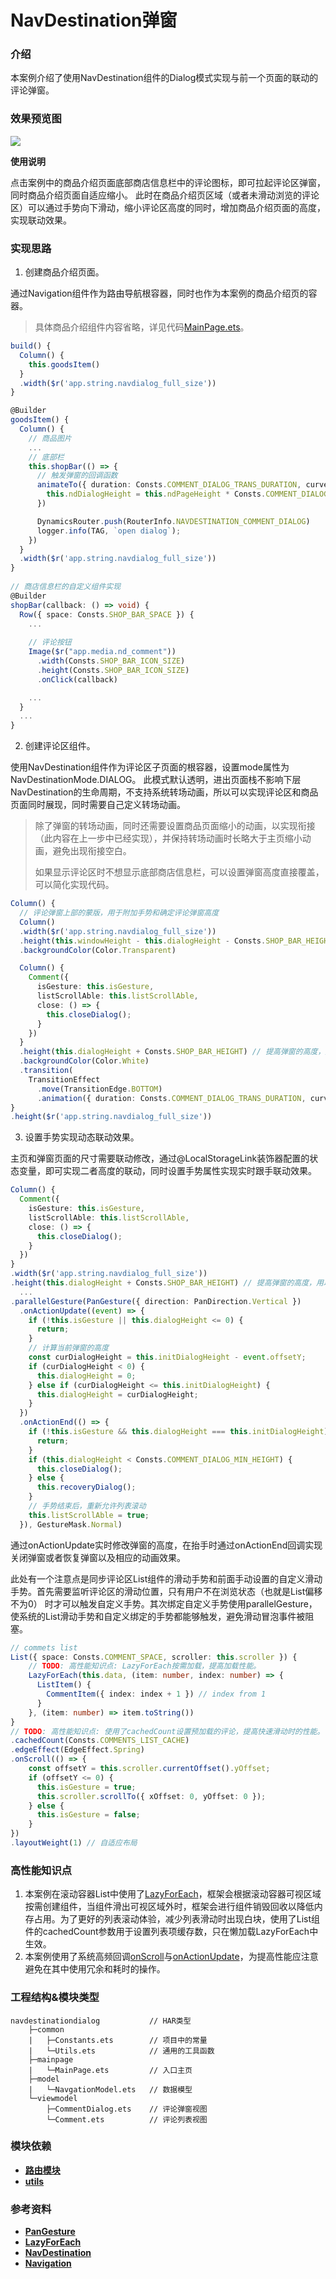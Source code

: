 # NavDestination弹窗

### 介绍

本案例介绍了使用NavDestination组件的Dialog模式实现与前一个页面的联动的评论弹窗。

### 效果预览图
![](../../product/entry/src/main/resources/base/media/navdestination_dialog.gif)

**使用说明**

点击案例中的商品介绍页面底部商店信息栏中的评论图标，即可拉起评论区弹窗，同时商品介绍页面自适应缩小。
此时在商品介绍页区域（或者未滑动浏览的评论区）可以通过手势向下滑动，缩小评论区高度的同时，增加商品介绍页面的高度，实现联动效果。

### 实现思路

1. 创建商品介绍页面。

通过Navigation组件作为路由导航根容器，同时也作为本案例的商品介绍页的容器。
> 具体商品介绍组件内容省略，详见代码[MainPage.ets](./src/main/ets/mainpage/MainPage.ets)。

```typescript
build() {
  Column() {
    this.goodsItem()
  }
  .width($r('app.string.navdialog_full_size'))
}

@Builder
goodsItem() {
  Column() {
    // 商品图片
    ...
    // 底部栏
    this.shopBar(() => {
      // 触发弹窗的回调函数
      animateTo({ duration: Consts.COMMENT_DIALOG_TRANS_DURATION, curve: Curve.Ease }, () => {
        this.ndDialogHeight = this.ndPageHeight * Consts.COMMENT_DIALOG_SCALE;
      })

      DynamicsRouter.push(RouterInfo.NAVDESTINATION_COMMENT_DIALOG)
      logger.info(TAG, `open dialog`);
    })
  }
  .width($r('app.string.navdialog_full_size'))
}
        
// 商店信息栏的自定义组件实现        
@Builder
shopBar(callback: () => void) {
  Row({ space: Consts.SHOP_BAR_SPACE }) {
    ...
    
    // 评论按钮
    Image($r("app.media.nd_comment"))
      .width(Consts.SHOP_BAR_ICON_SIZE)
      .height(Consts.SHOP_BAR_ICON_SIZE)
      .onClick(callback)

    ...
  }
  ...
}
```

2. 创建评论区组件。

使用NavDestination组件作为评论区子页面的根容器，设置mode属性为NavDestinationMode.DIALOG。
此模式默认透明，进出页面栈不影响下层NavDestination的生命周期，不支持系统转场动画，所以可以实现评论区和商品页面同时展现，同时需要自己定义转场动画。

> 除了弹窗的转场动画，同时还需要设置商品页面缩小的动画，以实现衔接（此内容在上一步中已经实现），并保持转场动画时长略大于主页缩小动画，避免出现衔接空白。
> 
> 如果显示评论区时不想显示底部商店信息栏，可以设置弹窗高度直接覆盖，可以简化实现代码。
```typescript
Column() {
  // 评论弹窗上部的蒙版，用于附加手势和确定评论弹窗高度
  Column()
  .width($r('app.string.navdialog_full_size'))
  .height(this.windowHeight - this.dialogHeight - Consts.SHOP_BAR_HEIGHT)
  .backgroundColor(Color.Transparent)

  Column() {
    Comment({
      isGesture: this.isGesture,
      listScrollAble: this.listScrollAble,
      close: () => {
        this.closeDialog();
      }
    })
  }
  .height(this.dialogHeight + Consts.SHOP_BAR_HEIGHT) // 提高弹窗的高度，用以覆盖底部商店栏
  .backgroundColor(Color.White)
  .transition(
    TransitionEffect
      .move(TransitionEdge.BOTTOM)
      .animation({ duration: Consts.COMMENT_DIALOG_TRANS_DURATION, curve: Curve.Ease }))
}
.height($r('app.string.navdialog_full_size'))
```

3. 设置手势实现动态联动效果。

主页和弹窗页面的尺寸需要联动修改，通过@LocalStorageLink装饰器配置的状态变量，即可实现二者高度的联动，同时设置手势属性实现实时跟手联动效果。
```typescript
Column() {
  Comment({
    isGesture: this.isGesture,
    listScrollAble: this.listScrollAble,
    close: () => {
      this.closeDialog();
    }
  })
}
.width($r('app.string.navdialog_full_size'))
.height(this.dialogHeight + Consts.SHOP_BAR_HEIGHT) // 提高弹窗的高度，用以覆盖底部商店栏
  ...
.parallelGesture(PanGesture({ direction: PanDirection.Vertical })
  .onActionUpdate((event) => {
    if (!this.isGesture || this.dialogHeight <= 0) {
      return;
    }
    // 计算当前弹窗的高度
    const curDialogHeight = this.initDialogHeight - event.offsetY;
    if (curDialogHeight < 0) {
      this.dialogHeight = 0;
    } else if (curDialogHeight <= this.initDialogHeight) {
      this.dialogHeight = curDialogHeight;
    }
  })
  .onActionEnd(() => {
    if (!this.isGesture && this.dialogHeight === this.initDialogHeight) {
      return;
    }
    if (this.dialogHeight < Consts.COMMENT_DIALOG_MIN_HEIGHT) {
      this.closeDialog();
    } else {
      this.recoveryDialog();
    }
    // 手势结束后，重新允许列表滚动
    this.listScrollAble = true;
  }), GestureMask.Normal)
```
通过onActionUpdate实时修改弹窗的高度，在抬手时通过onActionEnd回调实现关闭弹窗或者恢复弹窗以及相应的动画效果。

此处有一个注意点是同步评论区List组件的滑动手势和前面手动设置的自定义滑动手势。首先需要监听评论区的滑动位置，只有用户不在浏览状态（也就是List偏移不为0）
时才可以触发自定义手势。其次绑定自定义手势使用parallelGesture，使系统的List滑动手势和自定义绑定的手势都能够触发，避免滑动冒泡事件被阻塞。

```typescript
// commets list
List({ space: Consts.COMMENT_SPACE, scroller: this.scroller }) {
    // TODO: 高性能知识点: LazyForEach按需加载，提高加载性能。
    LazyForEach(this.data, (item: number, index: number) => {
      ListItem() {
        CommentItem({ index: index + 1 }) // index from 1
      }
    }, (item: number) => item.toString())
}
// TODO: 高性能知识点: 使用了cachedCount设置预加载的评论，提高快速滑动时的性能。
.cachedCount(Consts.COMMENTS_LIST_CACHE)
.edgeEffect(EdgeEffect.Spring)
.onScroll(() => {
    const offsetY = this.scroller.currentOffset().yOffset;
    if (offsetY <= 0) {
      this.isGesture = true;
      this.scroller.scrollTo({ xOffset: 0, yOffset: 0 });
    } else {
      this.isGesture = false;
    }
})
.layoutWeight(1) // 自适应布局
```

### 高性能知识点

1. 本案例在滚动容器List中使用了[LazyForEach](https://developer.huawei.com/consumer/cn/doc/harmonyos-guides-V1/arkts-rendering-control-lazyforeach-0000001580345086-V1#ZH-CN_TOPIC_0000001666708148__idatasource%E7%B1%BB%E5%9E%8B%E8%AF%B4%E6%98%8E)，框架会根据滚动容器可视区域按需创建组件，当组件滑出可视区域外时，框架会进行组件销毁回收以降低内存占用。为了更好的列表滚动体验，减少列表滑动时出现白块，使用了List组件的cachedCount参数用于设置列表项缓存数，只在懒加载LazyForEach中生效。
2. 本案例使用了系统高频回调[onScroll](https://developer.huawei.com/consumer/cn/doc/harmonyos-references-V1/ts-container-scroll-0000001630146357-V1#ZH-CN_TOPIC_0000001714626361__事件)与[onActionUpdate](https://developer.huawei.com/consumer/cn/doc/harmonyos-references/ts-basic-gestures-pangesture-0000001815767760#ZH-CN_TOPIC_0000001815767760__事件)，为提高性能应注意避免在其中使用冗余和耗时的操作。

### 工程结构&模块类型

```text
navdestinationdialog           // HAR类型
    ├─common
    |   ├─Constants.ets        // 项目中的常量
    |   └─Utils.ets            // 通用的工具函数
    ├─mainpage
    |   └─MainPage.ets         // 入口主页 
    ├─model
    |   └─NavgationModel.ets   // 数据模型 
    └─viewmodel
        ├─CommentDialog.ets    // 评论弹窗视图
        └─Comment.ets          // 评论列表视图
```

### 模块依赖

- [**路由模块**](../routermodule)
- [**utils**](../../common/utils)

### 参考资料

- [**PanGesture**](https://developer.huawei.com/consumer/cn/doc/harmonyos-references/ts-basic-gestures-pangesture-0000001815767760)
- [**LazyForEach**](https://developer.huawei.com/consumer/cn/doc/harmonyos-guides/arkts-rendering-control-lazyforeach-0000001820879609)
- [**NavDestination**](https://developer.huawei.com/consumer/cn/doc/harmonyos-references/ts-basic-components-navdestination-0000001815767788)
- [**Navigation**](https://developer.huawei.com/consumer/cn/doc/harmonyos-references/ts-basic-components-navigation-0000001815927580)